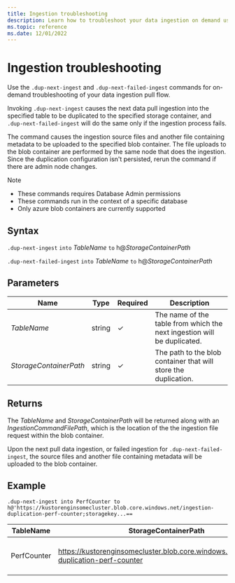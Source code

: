 ```yaml
---
title: Ingestion troubleshooting
description: Learn how to troubleshoot your data ingestion on demand using .dup-next-ingest and .dup-next-failed-ingest commands.
ms.topic: reference
ms.date: 12/01/2022
---
```


# Ingestion troubleshooting

Use the `.dup-next-ingest` and `.dup-next-failed-ingest` commands for on-demand troubleshooting of your data ingestion pull flow.

Invoking `.dup-next-ingest` causes the next data pull ingestion into the specified table to be duplicated to the specified storage container, and `.dup-next-failed-ingest` will do the same only if the ingestion process fails.

The command causes the ingestion source files and another file containing metadata to be uploaded to the specified blob container. The file uploads to the blob container are performed by the same node that does the ingestion. Since the duplication configuration isn't persisted, rerun the command if there are admin node changes.

> [!NOTE]
>
> * These commands requires Database Admin permissions
> * These commands run in the context of a specific database
> * Only azure blob containers are currently supported

## Syntax

`.dup-next-ingest` `into` *TableName* `to` h@*StorageContainerPath*

`.dup-next-failed-ingest` `into` *TableName* `to` h@*StorageContainerPath*

## Parameters

|Name|Type|Required|Description|
|--|--|--|--|
|*TableName* | string | &check; | The name of the table from which the next ingestion will be duplicated.|
|*StorageContainerPath*| string | &check; | The path to the blob container that will store the duplication.|

## Returns

The *TableName* and *StorageContainerPath* will be returned along with an *IngestionCommandFilePath*, which is the location of the the ingestion file request within the blob container.

Upon the next pull data ingestion, or failed ingestion for `.dup-next-failed-ingest`, the source files and another file containing metadata will be uploaded to the blob container.

## Example

```kusto
.dup-next-ingest into PerfCounter to h@'https://kustorenginsomecluster.blob.core.windows.net/ingestion-duplication-perf-counter;storagekey...==
```

|TableName|StorageContainerPath|IngestionCommandFilePath|
|--|--|--|
|PerfCounter|https://kustorenginsomecluster.blob.core.windows.net/ingestion-duplication-perf-counter|ingestionrequest-KustoEH-PerfCounter-083736db-8cf7-4166-85fd-74ef54e491d1|
